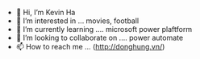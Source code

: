 - 👋 Hi, I’m Kevin Ha
- 👀 I’m interested in ... movies, football
- 🌱 I’m currently learning .... microsoft power plaftform
- 💞️ I’m looking to collaborate on .... power automate
- 📫 How to reach me ... (http://donghung.vn/) 

<!---
hanam1978/hanam1978 is a ✨ special ✨ repository because its `README.md` (this file) appears on your GitHub profile.
You can click the Preview link to take a look at your changes.
--->
